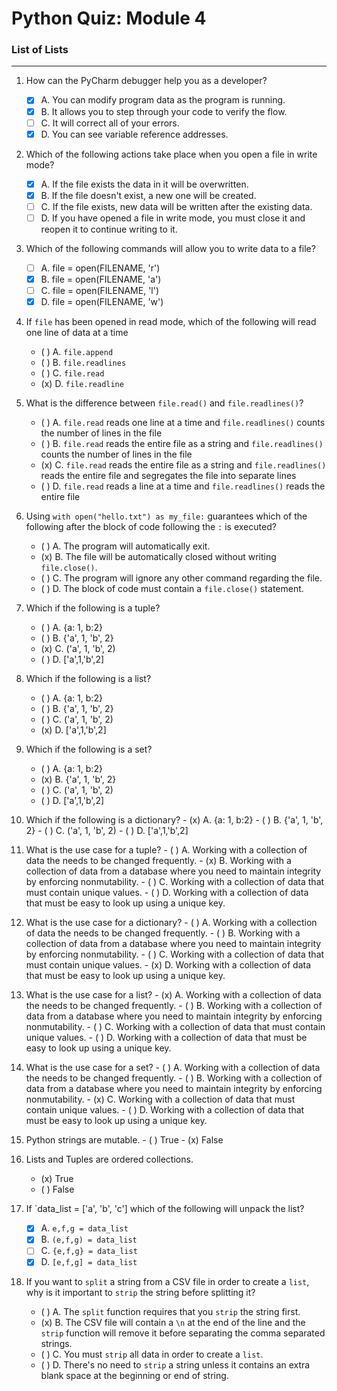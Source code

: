 # Python Quiz: Module 4
### List of Lists
---
1. How can the PyCharm debugger help you as a developer?
    - [x] A. You can modify program data as the program is running.
    - [x] B. It allows you to step through your code to verify the flow.
    - [ ] C. It will correct all of your errors.
    - [x] D. You can see variable reference addresses.
2.  Which of the following actions take place when you open a file in write mode?
    - [x] A. If the file exists the data in it will be overwritten.
    - [x] B. If the file doesn't exist, a new one will be created.
    - [ ] C. If the file exists, new data will be written after the existing data.
    - [ ] D. If you have opened a file in write mode, you must close it and reopen it to continue writing to it.
3. Which of the following commands will allow you to write data to a file?
    - [ ] A. file = open(FILENAME, 'r')
    - [x] B. file = open(FILENAME, 'a')
    - [ ] C. file = open(FILENAME, 'l')
    - [x] D. file = open(FILENAME, 'w')
4. If `file` has been opened in read mode, which of the following will read one line of data at a time
    - ( ) A. `file.append`
    - ( ) B. `file.readlines`
    - ( ) C. `file.read`
    - (x) D. `file.readline`
5. What is the difference between `file.read()` and `file.readlines()`?
    - ( ) A. `file.read` reads one line at a time and `file.readlines()` counts the number of lines in the file
    - ( ) B. `file.read` reads the entire file as a string and `file.readlines()` counts the number of lines in the file
    - (x) C. `file.read` reads the entire file as a string and `file.readlines()` reads the entire file and segregates the file into separate lines
    - ( ) D. `file.read` reads a line at a time and `file.readlines()` reads the entire file 
6. Using `with open("hello.txt") as my_file:` guarantees which of the following after the block of code following the `:` is executed?
    - ( ) A. The program will automatically exit.
    - (x) B. The file will be automatically closed without writing `file.close()`.
    - ( ) C. The program will ignore any other command regarding the file.
    - ( ) D. The block of code must contain a `file.close()` statement.
7. Which if the following is a tuple?
    - ( ) A. {a: 1, b:2}
    - ( ) B. {'a', 1, 'b', 2}
    - (x) C. ('a', 1, 'b', 2)
    - ( ) D. ['a',1,'b',2]  

8. Which if the following is a list?
    - ( ) A. {a: 1, b:2}
    - ( ) B. {'a', 1, 'b', 2}
    - ( ) C. ('a', 1, 'b', 2)
    - (x) D. ['a',1,'b',2]   

9. Which if the following is a set?
    - ( ) A. {a: 1, b:2}
    - (x) B. {'a', 1, 'b', 2}
    - ( ) C. ('a', 1, 'b', 2)
    - ( ) D. ['a',1,'b',2]   

10.  Which if the following is a dictionary?
    - (x) A. {a: 1, b:2}
    - ( ) B. {'a', 1, 'b', 2}
    - ( ) C. ('a', 1, 'b', 2)
    - ( ) D. ['a',1,'b',2]  

11.  What is the use case for a tuple?
    - ( ) A. Working with a collection of data the needs to be changed frequently.
    - (x) B. Working with a collection of data from a database where you need to maintain integrity by enforcing nonmutability.
    - ( ) C. Working with a collection of data that must contain unique values.
    - ( ) D. Working with a collection of data that must be easy to look up using a unique key.

12.  What is the use case for a dictionary?
    - ( ) A. Working with a collection of data the needs to be changed frequently.
    - ( ) B. Working with a collection of data from a database where you need to maintain integrity by enforcing nonmutability.
    - ( ) C. Working with a collection of data that must contain unique values.
    - (x) D. Working with a collection of data that must be easy to look up using a  unique key.

13.  What is the use case for a list?
    - (x) A. Working with a collection of data the needs to be changed frequently.
    - ( ) B. Working with a collection of data from a database where you need to maintain integrity by enforcing nonmutability.
    - ( ) C. Working with a collection of data that must contain unique values.
    - ( ) D. Working with a collection of data that must be easy to look up using a  unique key.

14.  What is the use case for a set?
    - ( ) A. Working with a collection of data the needs to be changed frequently.
    - ( ) B. Working with a collection of data from a database where you need to maintain integrity by enforcing nonmutability.
    - (x) C. Working with a collection of data that must contain unique values.
    - ( ) D. Working with a collection of data that must be easy to look up using a  unique key.

15.  Python strings are mutable.
    - ( ) True
    - (x) False

16. Lists and Tuples are ordered collections.
    - (x) True
    - ( ) False

17. If `data_list = ['a', 'b', 'c'] which of the following will unpack the list?
    - [x] A. `e,f,g = data_list`
    - [x] B. `(e,f,g) = data_list`
    - [ ] C. `{e,f,g} = data_list`
    - [x] D. `[e,f,g] = data_list`

18. If you want to `split` a string from a CSV file in order to create a `list`, why
is it important to `strip` the string before splitting it?
    - ( ) A. The `split` function requires that you `strip` the string first.
    - (x) B. The CSV file will contain a `\n` at the end of the line and the `strip` function will remove it before separating the comma separated strings.
    - ( ) C. You must `strip` all data in order to create a `list`.
    - ( ) D. There's no need to `strip` a string unless it contains an extra blank space at the beginning or end of string.